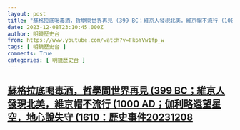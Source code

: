 ```yaml
---
layout: post
title: "蘇格拉底喝毒酒，哲學問世界再見 (399 BC；維京人發現北美，維京帽不流行 (1000 AD；伽利略遠望星空，地心說失守 (1610：歷史事件20231208"
date: 2023-12-08T23:10:45.000Z
author: 明鏡歷史台
from: https://www.youtube.com/watch?v=Fk6YVw1fp_w
tags: [ 明鏡歷史台 ]
comments: True
categories: [ 明鏡歷史台 ]
---
```

<!--1702077045000-->
[蘇格拉底喝毒酒，哲學問世界再見 (399 BC；維京人發現北美，維京帽不流行 (1000 AD；伽利略遠望星空，地心說失守 (1610：歷史事件20231208](https://www.youtube.com/watch?v=Fk6YVw1fp_w)
------

<div>

</div>
